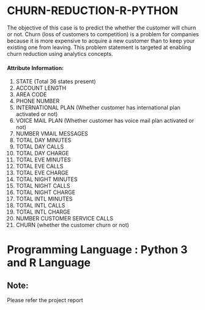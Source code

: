 # CHURN-REDUCTION-R-PYTHON
The objective of this case is to predict the whether the customer will churn or not. Churn (loss of customers to competition) is a problem for companies because it is more expensive to acquire a new customer than to keep your existing one from leaving. This problem statement is targeted at enabling churn reduction using analytics concepts.

#### Attribute Information:
1. STATE (Total 36 states present)
2. ACCOUNT LENGTH
3. AREA CODE
4. PHONE NUMBER
5. INTERNATIONAL PLAN (Whether customer has international plan activated or not)
6. VOICE MAIL PLAN (Whether customer has voice mail plan activated or not)
7. NUMBER VMAIL MESSAGES
8. TOTAL DAY MINUTES
9. TOTAL DAY CALLS
10. TOTAL DAY CHARGE
11. TOTAL EVE MINUTES
12. TOTAL EVE CALLS
13. TOTAL EVE CHARGE
14. TOTAL NIGHT MINUTES
15. TOTAL NIGHT CALLS
16. TOTAL NIGHT CHARGE
17. TOTAL INTL MINUTES
18. TOTAL INTL CALLS
19. TOTAL INTL CHARGE
20. NUMBER CUSTOMER SERVICE CALLS
21. CHURN (whether the customer churn or not)

# Programming Language : Python 3 and R Language

## Note:
Please refer the project report
